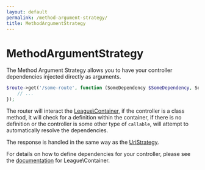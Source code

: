 ```yaml
---
layout: default
permalink: /method-argument-strategy/
title: MethodArgumentStrategy
---
```


# MethodArgumentStrategy

The Method Argument Strategy allows you to have your controller dependencies injected directly as arguments.

```php
$route->get('/some-route', function (SomeDependency $SomeDependency, SomeOtherDependency $someOtherDependency) {
    // ...
});
```

The router will interact the [League\Container](https://github.com/thephpleage/container), if the controller is a class method, it will check for a definition within the container, if there is no definition or the controller is some other type of `callable`, will attempt to automatically resolve the dependencies.

The response is handled in the same way as the [UriStrategy](/uri-strategy/).

For details on how to define dependencies for your controller, please see the [documentation](http://container.thephpleague.com/registering-callables/) for League\Container.
